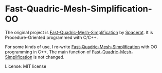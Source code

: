 # Fast-Quadric-Mesh-Simplification-OO

The original project is [Fast-Quadric-Mesh-Simplification](https://github.com/sp4cerat/Fast-Quadric-Mesh-Simplification) by [Spacerat](https://github.com/sp4cerat).
It is Procedure-Oriented programmed with C/C++.

For some kinds of use, I re-write [Fast-Quadric-Mesh-Simplification](https://github.com/sp4cerat/Fast-Quadric-Mesh-Simplification) with OO programming in C++.
The main function of [Fast-Quadric-Mesh-Simplification](https://github.com/sp4cerat/Fast-Quadric-Mesh-Simplification) is not changed.

License: MIT license
